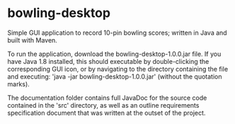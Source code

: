 # bowling-desktop
Simple GUI application to record 10-pin bowling scores; written in Java and built with Maven.

To run the application, download the bowling-desktop-1.0.0.jar file.  If you have Java 1.8 installed, this should executable by double-clicking the corresponding GUI icon, or by navigating to the directory containing the file and executing: 'java -jar bowling-desktop-1.0.0.jar' (without the quotation marks).

The documentation folder contains full JavaDoc for the source code contained in the 'src' directory, as well as an outline requirements specification document that was written at the outset of the project.
